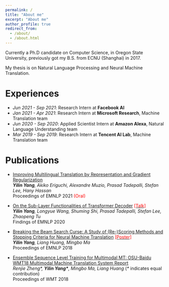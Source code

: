 ```yaml
---
permalink: /
title: "About me"
excerpt: "About me"
author_profile: true
redirect_from:
  - /about/
  - /about.html
---
```




Currently a Ph.D candidate on Computer Science, in Oregon State University, previously got my B.S. from ECNU (Shanghai) in 2017.

My thesis is on Natural Language Processing and Neural Machine Translation.


# Experiences
* *Jun 2021 - Sep 2021*: Research Intern at **Facebook AI**
* *Jan 2021 - Apr 2021*: Research Intern at **Microsoft Research**, Machine Translation team
* *Jun 2020 - Sep 2020*: Applied Scientist Intern at **Amazon Alexa**, Natural Language Understanding team
* *Mar 2019 - Sep 2019*: Research Intern at **Tencent AI Lab**, Machine Translation team


# Publications
* [Improving Multilingual Translation by Representation and Gradient Regularization](https://arxiv.org/abs/2109.04778) \
***Yilin Yang**, Akiko Eriguchi, Alexandre Muzio, Prasad Tadepalli, Stefan Lee, Hany Hassan*\
Proceedings of EMNLP 2021 <span style="color:red">(Oral)</span>

* [On the Sub-Layer Functionalities of Transformer Decoder](https://arxiv.org/abs/2010.02648) [<span style="color:red">[Talk]</span>
](https://slideslive.com/38940141/on-the-sublayer-functionalities-of-transformer-decoder) \
***Yilin Yang**, Longyue Wang, Shuming Shi, Prasad Tadepalli, Stefan Lee, Zhaopeng Tu*\
Findings of EMNLP 2020

* [Breaking the Beam Search Curse: A Study of (Re-)Scoring Methods and Stopping Criteria for Neural Machine Translation](https://arxiv.org/abs/1808.09582) [<span style="color:red">[Poster]</span>](https://yilinyang7.github.io/files/emnlp18-poster.pdf)\
***Yilin Yang**, Liang Huang, Mingbo Ma*\
Proceedings of EMNLP 2018

* [Ensemble Sequence Level Training for Multimodal MT: OSU-Baidu WMT18 Multimodal Machine Translation System Report](https://arxiv.org/abs/1808.10592)\
*Renjie Zheng\*, **Yilin Yang\***, Mingbo Ma, Liang Huang* (*\** indicates equal contribution)\
Proceedings of WMT 2018


